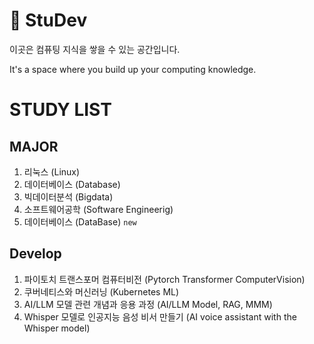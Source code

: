 # 📖 StuDev

이곳은 컴퓨팅 지식을 쌓을 수 있는 공간입니다.

It's a space where you build up your computing knowledge.

# STUDY LIST
## MAJOR
1. 리눅스 (Linux)
2. 데이터베이스 (Database)
3. 빅데이터분석 (Bigdata)
4. 소프트웨어공학 (Software Engineerig)
5. 데이터베이스 (DataBase) `new`

## Develop
1. 파이토치 트랜스포머 컴퓨터비전 (Pytorch Transformer ComputerVision)
2. 쿠버네티스와 머신러닝 (Kubernetes ML)
3. AI/LLM 모델 관련 개념과 응용 과정 (AI/LLM Model, RAG, MMM)
4. Whisper 모델로 인공지능 음성 비서 만들기 (AI voice assistant with the Whisper model)
